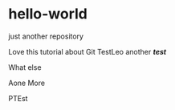 # hello-world
just another repository

Love this tutorial about Git TestLeo another ***********test***********

What else

Aone More

PTEst